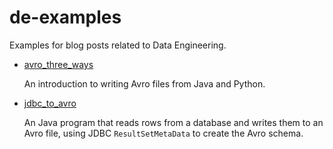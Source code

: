# de-examples

Examples for blog posts related to Data Engineering.

* [avro_three_ways](avro_three_ways)

  An introduction to writing Avro files from Java and Python.

* [jdbc_to_avro](jdbc_to_avro)

  An Java program that reads rows from a database and writes them to an Avro
  file, using JDBC `ResultSetMetaData` to create the Avro schema.
